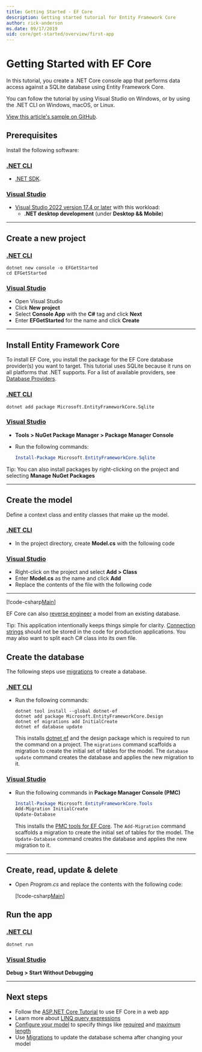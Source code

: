 ```yaml
---
title: Getting Started - EF Core
description: Getting started tutorial for Entity Framework Core
author: rick-anderson
ms.date: 09/17/2019
uid: core/get-started/overview/first-app
---
```


# Getting Started with EF Core

In this tutorial, you create a .NET Core console app that performs data access against a SQLite database using Entity Framework Core.

You can follow the tutorial by using Visual Studio on Windows, or by using the .NET CLI on Windows, macOS, or Linux.

[View this article's sample on GitHub](https://github.com/dotnet/EntityFramework.Docs/tree/live/samples/core/GetStarted).

## Prerequisites

Install the following software:

### [.NET CLI](#tab/netcore-cli)

* [.NET SDK](https://dotnet.microsoft.com/en-us/download).

### [Visual Studio](#tab/visual-studio)

* [Visual Studio 2022 version 17.4 or later](https://www.visualstudio.com/downloads/) with this workload:
  * **.NET desktop development** (under **Desktop && Mobile**)

---

## Create a new project

### [.NET CLI](#tab/netcore-cli)

```dotnetcli
dotnet new console -o EFGetStarted
cd EFGetStarted
```

### [Visual Studio](#tab/visual-studio)

* Open Visual Studio
* Click **New project**
* Select **Console App** with the **C#** tag and click **Next**
* Enter **EFGetStarted** for the name and click **Create**

---

## Install Entity Framework Core

To install EF Core, you install the package for the EF Core database provider(s) you want to target. This tutorial uses SQLite because it runs on all platforms that .NET supports. For a list of available providers, see [Database Providers](xref:core/providers/index).

### [.NET CLI](#tab/netcore-cli)

```dotnetcli
dotnet add package Microsoft.EntityFrameworkCore.Sqlite
```

### [Visual Studio](#tab/visual-studio)

* **Tools > NuGet Package Manager > Package Manager Console**
* Run the following commands:

  ```powershell
  Install-Package Microsoft.EntityFrameworkCore.Sqlite
  ```

Tip: You can also install packages by right-clicking on the project and selecting **Manage NuGet Packages**

---

## Create the model

Define a context class and entity classes that make up the model.

### [.NET CLI](#tab/netcore-cli)

* In the project directory, create **Model.cs** with the following code

### [Visual Studio](#tab/visual-studio)

* Right-click on the project and select **Add > Class**
* Enter **Model.cs** as the name and click **Add**
* Replace the contents of the file with the following code

---

[!code-csharp[Main](../../../../samples/core/GetStarted/Model.cs)]

EF Core can also [reverse engineer](xref:core/managing-schemas/scaffolding) a model from an existing database.

Tip: This application intentionally keeps things simple for clarity. [Connection strings](xref:core/miscellaneous/connection-strings) should not be stored in the code for production applications. You may also want to split each C# class into its own file.

## Create the database

The following steps use [migrations](xref:core/managing-schemas/migrations/index) to create a database.

### [.NET CLI](#tab/netcore-cli)

* Run the following commands:

  ```dotnetcli
  dotnet tool install --global dotnet-ef
  dotnet add package Microsoft.EntityFrameworkCore.Design
  dotnet ef migrations add InitialCreate
  dotnet ef database update
  ```

  This installs [dotnet ef](xref:core/cli/dotnet) and the design package which is required to run the command on a project. The `migrations` command scaffolds a migration to create the initial set of tables for the model. The `database update` command creates the database and applies the new migration to it.

### [Visual Studio](#tab/visual-studio)

* Run the following commands in **Package Manager Console (PMC)**

  ```powershell
  Install-Package Microsoft.EntityFrameworkCore.Tools
  Add-Migration InitialCreate
  Update-Database
  ```

  This installs the [PMC tools for EF Core](xref:core/cli/powershell). The `Add-Migration` command scaffolds a migration to create the initial set of tables for the model. The `Update-Database` command creates the database and applies the new migration to it.

---

## Create, read, update & delete

* Open *Program.cs* and replace the contents with the following code:

  [!code-csharp[Main](../../../../samples/core/GetStarted/Program.cs)]

## Run the app

### [.NET CLI](#tab/netcore-cli)

```dotnetcli
dotnet run
```

### [Visual Studio](#tab/visual-studio)

**Debug > Start Without Debugging**

---

## Next steps

* Follow the [ASP.NET Core Tutorial](/aspnet/core/data/ef-rp/intro) to use EF Core in a web app
* Learn more about [LINQ query expressions](/dotnet/csharp/programming-guide/concepts/linq/basic-linq-query-operations)
* [Configure your model](xref:core/modeling/index) to specify things like [required](xref:core/modeling/entity-properties#required-and-optional-properties) and [maximum length](xref:core/modeling/entity-properties#maximum-length)
* Use [Migrations](xref:core/managing-schemas/migrations/index) to update the database schema after changing your model
